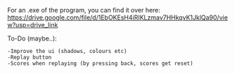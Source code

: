 For an .exe of the program, you can find it over here: 
https://drive.google.com/file/d/1EbOKEsH4iRIKLzmav7HHkqvK1JklQa90/view?usp=drive_link

To-Do (maybe..):
  
    -Improve the ui (shadows, colours etc)
    -Replay button
    -Scores when replaying (by pressing back, scores get reset)
